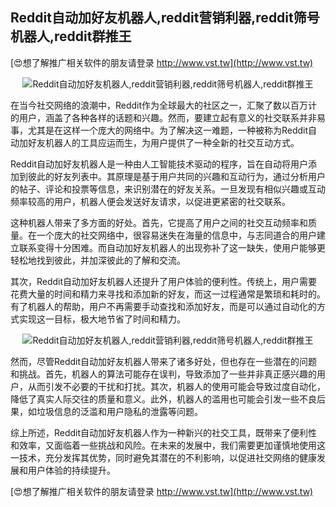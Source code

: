 ## **Reddit自动加好友机器人,reddit营销利器,reddit筛号机器人,reddit群推王**

[😍想了解推广相关软件的朋友请登录 http://www.vst.tw](http://www.vst.tw)

 <center><img src="https://vst.tw/MP4/tuiguang/png/0.png" alt="Reddit自动加好友机器人,reddit营销利器,reddit筛号机器人,reddit群推王"></center>

在当今社交网络的浪潮中，Reddit作为全球最大的社区之一，汇聚了数以百万计的用户，涵盖了各种各样的话题和兴趣。然而，要建立起有意义的社交联系并非易事，尤其是在这样一个庞大的网络中。为了解决这一难题，一种被称为Reddit自动加好友机器人的工具应运而生，为用户提供了一种全新的社交互动方式。

Reddit自动加好友机器人是一种由人工智能技术驱动的程序，旨在自动将用户添加到彼此的好友列表中。其原理是基于用户共同的兴趣和互动行为，通过分析用户的帖子、评论和投票等信息，来识别潜在的好友关系。一旦发现有相似兴趣或互动频率较高的用户，机器人便会发送好友请求，以促进更紧密的社交联系。

这种机器人带来了多方面的好处。首先，它提高了用户之间的社交互动频率和质量。在一个庞大的社交网络中，很容易迷失在海量的信息中，与志同道合的用户建立联系变得十分困难。而自动加好友机器人的出现弥补了这一缺失，使用户能够更轻松地找到彼此，并加深彼此的了解和交流。

其次，Reddit自动加好友机器人还提升了用户体验的便利性。传统上，用户需要花费大量的时间和精力来寻找和添加新的好友，而这一过程通常是繁琐和耗时的。有了机器人的帮助，用户不再需要手动查找和添加好友，而是可以通过自动化的方式实现这一目标，极大地节省了时间和精力。

 <center><img src="https://vst.tw/MP4/tuiguang/png/6.png" alt="Reddit自动加好友机器人,reddit营销利器,reddit筛号机器人,reddit群推王"></center>

然而，尽管Reddit自动加好友机器人带来了诸多好处，但也存在一些潜在的问题和挑战。首先，机器人的算法可能存在误判，导致添加了一些并非真正感兴趣的用户，从而引发不必要的干扰和打扰。其次，机器人的使用可能会导致过度自动化，降低了真实人际交往的质量和意义。此外，机器人的滥用也可能会引发一些不良后果，如垃圾信息的泛滥和用户隐私的泄露等问题。

综上所述，Reddit自动加好友机器人作为一种新兴的社交工具，既带来了便利性和效率，又面临着一些挑战和风险。在未来的发展中，我们需要更加谨慎地使用这一技术，充分发挥其优势，同时避免其潜在的不利影响，以促进社交网络的健康发展和用户体验的持续提升。

[😍想了解推广相关软件的朋友请登录 http://www.vst.tw](http://www.vst.tw)



